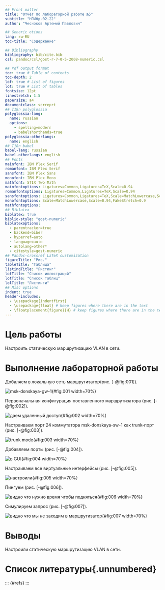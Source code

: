```yaml
---
## Front matter
title: "Отчёт по лабораторной работе №5"
subtitle: "НПИбд-02-22"
author: "Чесноков Артемий Павлович"

## Generic otions
lang: ru-RU
toc-title: "Содержание"

## Bibliography
bibliography: bib/cite.bib
csl: pandoc/csl/gost-r-7-0-5-2008-numeric.csl

## Pdf output format
toc: true # Table of contents
toc-depth: 2
lof: true # List of figures
lot: true # List of tables
fontsize: 12pt
linestretch: 1.5
papersize: a4
documentclass: scrreprt
## I18n polyglossia
polyglossia-lang:
  name: russian
  options:
	- spelling=modern
	- babelshorthands=true
polyglossia-otherlangs:
  name: english
## I18n babel
babel-lang: russian
babel-otherlangs: english
## Fonts
mainfont: IBM Plex Serif
romanfont: IBM Plex Serif
sansfont: IBM Plex Sans
monofont: IBM Plex Mono
mathfont: STIX Two Math
mainfontoptions: Ligatures=Common,Ligatures=TeX,Scale=0.94
romanfontoptions: Ligatures=Common,Ligatures=TeX,Scale=0.94
sansfontoptions: Ligatures=Common,Ligatures=TeX,Scale=MatchLowercase,Scale=0.94
monofontoptions: Scale=MatchLowercase,Scale=0.94,FakeStretch=0.9
mathfontoptions:
## Biblatex
biblatex: true
biblio-style: "gost-numeric"
biblatexoptions:
  - parentracker=true
  - backend=biber
  - hyperref=auto
  - language=auto
  - autolang=other*
  - citestyle=gost-numeric
## Pandoc-crossref LaTeX customization
figureTitle: "Рис."
tableTitle: "Таблица"
listingTitle: "Листинг"
lofTitle: "Список иллюстраций"
lotTitle: "Список таблиц"
lolTitle: "Листинги"
## Misc options
indent: true
header-includes:
  - \usepackage{indentfirst}
  - \usepackage{float} # keep figures where there are in the text
  - \floatplacement{figure}{H} # keep figures where there are in the text
---
```


# Цель работы

Настроить статическую маршрутизацию VLAN в сети.


# Выполнение лабораторной работы

Добаляем в локальную сеть маршрутизатор(рис. [-@fig:001]).

![msk-donskaya-gw-1](image/1.png){#fig:001 width=70%}

Первоначальная конфигурация поставленного маршрутизатора (рис. [-@fig:002]).

![даем удаленный доступ](image/2.png){#fig:002 width=70%}

Настраиваем порт 24 коммутатора msk-donskaya-sw-1 как trunk-порт (рис. [-@fig:003]).

![trunk mode](image/3.png){#fig:003 width=70%}

Добавляем порты (рис. [-@fig:004]).

![в GUI](image/4.png){#fig:004 width=70%}

Настраиваем все виртуальные интерфейсы (рис. [-@fig:005]).

![настроили](image/5.png){#fig:005 width=70%}

Пингуем (рис. [-@fig:006]).

![видно что нужно время чтобы подняться](image/6.png){#fig:006 width=70%}

Симулируем запрос (рис. [-@fig:007]).

![видно что мы не заходим в маршрутизатор](image/7.png){#fig:007 width=70%}

# Выводы
Настроили статическую маршрутизацию VLAN в сети.
# Список литературы{.unnumbered}

::: {#refs}
:::
